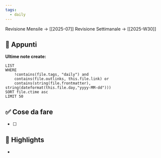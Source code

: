 ```yaml
---
tags:
  - daily
---
```


Revisione Mensile → [[2025-07]] Revisione Settimanale → [[2025-W30]]

## 📝 Appunti




**Ultime note create:**
```dataview
LIST
WHERE
	!contains(file.tags, "daily") and
	contains(file.outlinks, this.file.link) or
	contains(string(file.frontmatter), string(dateformat(this.file.day,"yyyy-MM-dd")))
SORT file.ctime asc
LIMIT 50
```

## ✅ Cose da fare

- [ ] 



## 🌟 Highlights 

- 





